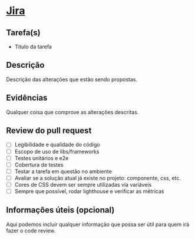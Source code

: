 # [Jira]()

## Tarefa(s)

- Título da tarefa


## Descrição

Descrição das alterações que estão sendo propostas.

## Evidências

Qualquer coisa que comprove as alterações descritas.

## Review do pull request

- [ ] Legibilidade e qualidade do código
- [ ] Escopo de uso de libs/frameworks
- [ ] Testes unitários e e2e
- [ ] Cobertura de testes
- [ ] Testar a tarefa em questão no ambiente
- [ ] Avaliar se a solução atual já existe no projeto: componente, css, etc.
- [ ] Cores de CSS devem ser sempre utilizadas via variáveis
- [ ] Sempre que possível, rodar lighthouse e verificar as métricas

## Informações úteis (opcional)

Aqui podemos incluir qualquer informação que possa ser útil para quem irá fazer o code review.
